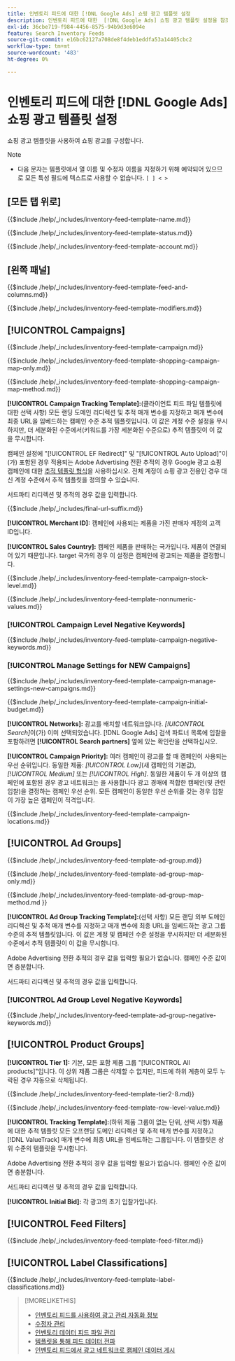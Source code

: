 ```yaml
---
title: 인벤토리 피드에 대한 [!DNL Google Ads] 쇼핑 광고 템플릿 설정
description: 인벤토리 피드에 대한  [!DNL Google Ads] 쇼핑 광고 템플릿 설정을 참조하십시오.
exl-id: 36cbe719-f984-4456-8575-94b9d3e6094e
feature: Search Inventory Feeds
source-git-commit: e16bc62127a708de8f4deb1eddfa53a14405cbc2
workflow-type: tm+mt
source-wordcount: '483'
ht-degree: 0%

---
```


# 인벤토리 피드에 대한 [!DNL Google Ads] 쇼핑 광고 템플릿 설정

쇼핑 광고 템플릿을 사용하여 쇼핑 광고를 구성합니다.

>[!NOTE]
>
>* 다음 문자는 템플릿에서 열 이름 및 수정자 이름을 지정하기 위해 예약되어 있으므로 모든 특성 필드에 텍스트로 사용할 수 없습니다. `[ ] < > `

## \[모든 탭 위로\]

<!-- **Template Name:** -->

{{$include /help/_includes/inventory-feed-template-name.md}}

<!-- **Status:** -->

{{$include /help/_includes/inventory-feed-template-status.md}}

<!-- **Account:** -->

{{$include /help/_includes/inventory-feed-template-account.md}}

## \[왼쪽 패널\]

<!-- **[!UICONTROL Feed &amp; Columns]:** -->

{{$include /help/_includes/inventory-feed-template-feed-and-columns.md}}

<!-- **[!UICONTROL Modifiers]:** -->

{{$include /help/_includes/inventory-feed-template-modifiers.md}}

## [!UICONTROL Campaigns]

<!-- **[!UICONTROL Campaign]:** -->

{{$include /help/_includes/inventory-feed-template-campaign.md}}

<!-- **[!UICONTROL Campaign Map Only]:** -->

{{$include /help/_includes/inventory-feed-template-shopping-campaign-map-only.md}}

<!-- **[!UICONTROL Campaign Map Method]:** -->

{{$include /help/_includes/inventory-feed-template-shopping-campaign-map-method.md}}

**[!UICONTROL Campaign Tracking Template]:**(클라이언트 피드 파일 템플릿에 대한 선택 사항) 모든 랜딩 도메인 리디렉션 및 추적 매개 변수를 지정하고 매개 변수에 최종 URL을 임베드하는 캠페인 수준 추적 템플릿입니다. 이 값은 계정 수준 설정을 무시하지만, 더 세분화된 수준에서(키워드를 가장 세분화된 수준으로) 추적 템플릿이 이 값을 무시합니다.

캠페인 설정에 &quot;[!UICONTROL EF Redirect]&quot; 및 &quot;[!UICONTROL Auto Upload]&quot;이(가) 포함된 경우 적용되는 Adobe Advertising 전환 추적의 경우 Google 광고 쇼핑 캠페인에 대한 [추적 템플릿 형식](/help/search-social-commerce/tracking/formats-click-tracking-google.md)을 사용하십시오. 전체 계정이 쇼핑 광고 전용인 경우 대신 계정 수준에서 추적 템플릿을 정의할 수 있습니다.

서드파티 리디렉션 및 추적의 경우 값을 입력합니다.

<!-- **[!UICONTROL Campaign Final URL Suffix]:** -->

{{$include /help/_includes/final-url-suffix.md}}

**[!UICONTROL Merchant ID]:** 캠페인에 사용되는 제품을 가진 판매자 계정의 고객 ID입니다.

**[!UICONTROL Sales Country]:** 캠페인 제품을 판매하는 국가입니다. 제품이 연결되어 있기 때문입니다.
target 국가의 경우 이 설정은 캠페인에 광고되는 제품을 결정합니다.

<!-- **[!UICONTROL Stock Level]:** -->

{{$include /help/_includes/inventory-feed-template-campaign-stock-level.md}}

<!-- **[!UICONTROL This column has non-numeric values]:** -->

{{$include /help/_includes/inventory-feed-template-nonnumeric-values.md}}

### [!UICONTROL Campaign Level Negative Keywords]

{{$include /help/_includes/inventory-feed-template-campaign-negative-keywords.md}}

### [!UICONTROL Manage Settings for NEW Campaigns]

<!-- Flag/check box **[!UICONTROL Manage Settings for NEW Campaigns]:** -->

{{$include /help/_includes/inventory-feed-template-campaign-manage-settings-new-campaigns.md}}

<!-- **[!UICONTROL Initial Budget]:** -->

{{$include /help/_includes/inventory-feed-template-campaign-initial-budget.md}}

**[!UICONTROL Networks]:** 광고를 배치할 네트워크입니다. *[!UICONTROL Search]*&#x200B;이(가) 이미 선택되었습니다. [!DNL Google Ads] 검색 파트너 목록에 입찰을 포함하려면 **[!UICONTROL Search partners]** 옆에 있는 확인란을 선택하십시오.

**[!UICONTROL Campaign Priority]:** 여러 캠페인이 광고를 할 때 캠페인이 사용되는 우선 순위입니다.
동일한 제품: *[!UICONTROL Low]*(새 캠페인의 기본값), *[!UICONTROL Medium]* 또는 *[!UICONTROL High]*. 동일한 제품이 두 개 이상의 캠페인에 포함된 경우 광고 네트워크는 을 사용합니다
광고 경매에 적합한 캠페인(및 관련 입찰)을 결정하는 캠페인 우선 순위. 모든 캠페인이 동일한 우선 순위를 갖는 경우 입찰이 가장 높은 캠페인이 적격입니다.

<!-- **[!UICONTROL Locations]:** -->

{{$include /help/_includes/inventory-feed-template-campaign-locations.md}}

## [!UICONTROL Ad Groups]

<!-- **[!UICONTROL Ad Group]:** -->

{{$include /help/_includes/inventory-feed-template-ad-group.md}}

<!-- **[!UICONTROL Map Only]:** -->

{{$include /help/_includes/inventory-feed-template-ad-group-map-only.md}}

<!-- **[!UICONTROL Map Method]:** -->

{{$include /help/_includes/inventory-feed-template-ad-group-map-method.md }}

**[!UICONTROL Ad Group Tracking Template]:**(선택 사항) 모든 랜딩 외부 도메인 리디렉션 및 추적 매개 변수를 지정하고 매개 변수에 최종 URL을 임베드하는 광고 그룹 수준의 추적 템플릿입니다. 이 값은 계정 및 캠페인 수준 설정을 무시하지만 더 세분화된 수준에서 추적 템플릿이 이 값을 무시합니다.

Adobe Advertising 전환 추적의 경우 값을 입력할 필요가 없습니다. 캠페인 수준 값이면 충분합니다.

서드파티 리디렉션 및 추적의 경우 값을 입력합니다.

### [!UICONTROL Ad Group Level Negative Keywords]

{{$include /help/_includes/inventory-feed-template-ad-group-negative-keywords.md}}

## [!UICONTROL Product Groups]

**[!UICONTROL Tier 1]:** 기본, 모든 포함 제품 그룹 &quot;[!UICONTROL All products]&quot;입니다. 이 상위 제품 그룹은 삭제할 수 없지만, 피드에 하위 계층이 모두 누락된 경우 자동으로 삭제됩니다.

<!-- **[!UICONTROL Tier 2 - Tier 8]:** -->

{{$include /help/_includes/inventory-feed-template-tier2-8.md}}

<!-- **[!UICONTROL Row Level Value]:** -->

{{$include /help/_includes/inventory-feed-template-row-level-value.md}}

**[!UICONTROL Tracking Template]:**(하위 제품 그룹이 없는 단위, 선택 사항) 제품에 대한 추적 템플릿
모든 오프랜딩 도메인 리디렉션 및 추적 매개 변수를 지정하고 [!DNL ValueTrack] 매개 변수에 최종 URL을 임베드하는 그룹입니다. 이 템플릿은 상위 수준의 템플릿을 무시합니다.

Adobe Advertising 전환 추적의 경우 값을 입력할 필요가 없습니다. 캠페인 수준 값이면 충분합니다.

서드파티 리디렉션 및 추적의 경우 값을 입력합니다.

**[!UICONTROL Initial Bid]:** 각 광고의 초기 입찰가입니다.

## [!UICONTROL Feed Filters]

<!-- **\[Feed Filter\]:** -->

{{$include /help/_includes/inventory-feed-template-feed-filter.md}}

## [!UICONTROL Label Classifications]

<!-- **\[Component\] [!UICONTROL Label Classifications] &gt; `[Label Classification and Value`]:** -->

{{$include /help/_includes/inventory-feed-template-label-classifications.md}}

>[!MORELIKETHIS]
>
>* [인벤토리 피드를 사용하여 광고 관리 자동화 정보](../inventory-feeds-about.md)
>* [수정자 관리](../modifiers-manage.md)
>* [인벤토리 데이터 피드 파일 관리](/help/search-social-commerce/campaign-management/inventory-feeds/feed-files-manage.md)
>* [템플릿을 통해 피드 데이터 전파](../feed-data-propagate.md)
>* [인벤토리 피드에서 광고 네트워크로 캠페인 데이터 게시](../propagated-data-post.md)
